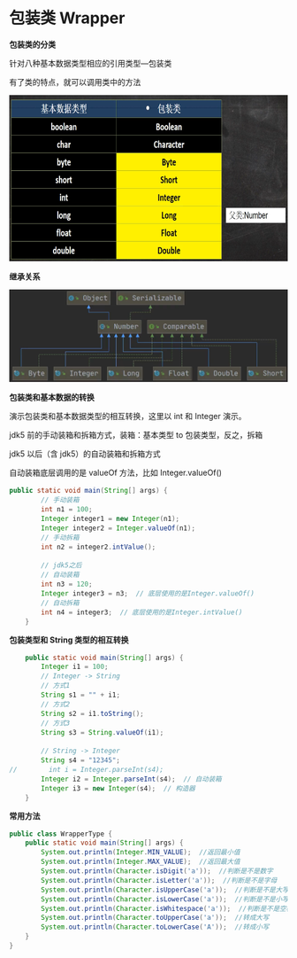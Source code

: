 # 包装类 Wrapper

**包装类的分类**

针对八种基本数据类型相应的引用类型—包装类

有了类的特点，就可以调用类中的方法

<div>
<img src="images/包装类.png" height=300>
</div>

**继承关系**

<div>
<img src="images/graph.png" heights=180>
</div>

**包装类和基本数据的转换**

演示包装类和基本数据类型的相互转换，这里以 int 和 Integer 演示。

jdk5 前的手动装箱和拆箱方式，装箱：基本类型 to 包装类型，反之，拆箱

jdk5 以后（含 jdk5）的自动装箱和拆箱方式

自动装箱底层调用的是 valueOf 方法，比如 Integer.valueOf()

```java
public static void main(String[] args) {
        // 手动装箱
        int n1 = 100;
        Integer integer1 = new Integer(n1);
        Integer integer2 = Integer.valueOf(n1);
        // 手动拆箱
        int n2 = integer2.intValue();

        // jdk5之后
        // 自动装箱
        int n3 = 120;
        Integer integer3 = n3;  // 底层使用的是Integer.valueOf()
        // 自动拆箱
        int n4 = integer3;  // 底层使用的是Integer.intValue()
    }
```

**包装类型和 String 类型的相互转换**

```java
    public static void main(String[] args) {
        Integer i1 = 100;
        // Integer -> String
        // 方式1
        String s1 = "" + i1;
        // 方式2
        String s2 = i1.toString();
        // 方式3
        String s3 = String.valueOf(i1);

        // String -> Integer
        String s4 = "12345";
//        int i = Integer.parseInt(s4);
        Integer i2 = Integer.parseInt(s4);  // 自动装箱
        Integer i3 = new Integer(s4);  // 构造器
    }
```

**常用方法**

```java
public class WrapperType {
    public static void main(String[] args) {
        System.out.println(Integer.MIN_VALUE);  //返回最小值
        System.out.println(Integer.MAX_VALUE);  //返回最大值
        System.out.println(Character.isDigit('a'));  //判断是不是数字
        System.out.println(Character.isLetter('a'));  //判断是不是字母
        System.out.println(Character.isUpperCase('a'));  //判断是不是大写
        System.out.println(Character.isLowerCase('a'));  //判断是不是小写
        System.out.println(Character.isWhitespace('a'));  //判断是不是空格
        System.out.println(Character.toUpperCase('a'));  //转成大写
        System.out.println(Character.toLowerCase('A'));  //转成小写
    }
}
```

# 
